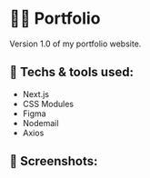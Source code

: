 # 👨‍💻 Portfolio

Version 1.0 of my portfolio website.

## 📏 Techs & tools used:

- Next.js
- CSS Modules
- Figma
- Nodemail
- Axios

## 🌄 Screenshots:

<!-- <p align="center">
  <img src="https://github.com/mshahanwaz/portfolio-v4/blob/main/screenshots/pv4-dark.png">
</p>

<p align="center">  
  <img src="https://github.com/mshahanwaz/portfolio-v4/blob/main/screenshots/pv4-light.png">
</p> -->
